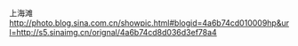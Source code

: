 上海滩
http://photo.blog.sina.com.cn/showpic.html#blogid=4a6b74cd010009hp&url=http://s5.sinaimg.cn/orignal/4a6b74cd8d036d3ef78a4
